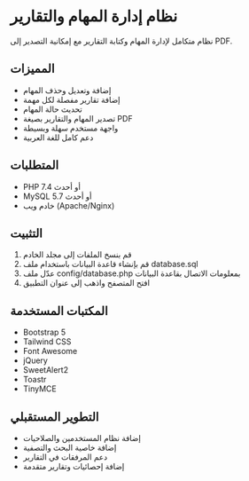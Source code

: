 # نظام إدارة المهام والتقارير

نظام متكامل لإدارة المهام وكتابة التقارير مع إمكانية التصدير إلى PDF.

## المميزات
- إضافة وتعديل وحذف المهام
- إضافة تقارير مفصلة لكل مهمة
- تحديث حالة المهام
- تصدير المهام والتقارير بصيغة PDF
- واجهة مستخدم سهلة وبسيطة
- دعم كامل للغة العربية

## المتطلبات
- PHP 7.4 أو أحدث
- MySQL 5.7 أو أحدث
- خادم ويب (Apache/Nginx)

## التثبيت
1. قم بنسخ الملفات إلى مجلد الخادم
2. قم بإنشاء قاعدة البيانات باستخدام ملف database.sql
3. عدّل ملف config/database.php بمعلومات الاتصال بقاعدة البيانات
4. افتح المتصفح واذهب إلى عنوان التطبيق

## المكتبات المستخدمة
- Bootstrap 5
- Tailwind CSS
- Font Awesome
- jQuery
- SweetAlert2
- Toastr
- TinyMCE

## التطوير المستقبلي
- إضافة نظام المستخدمين والصلاحيات
- إضافة خاصية البحث والتصفية
- دعم المرفقات في التقارير
- إضافة إحصائيات وتقارير متقدمة 